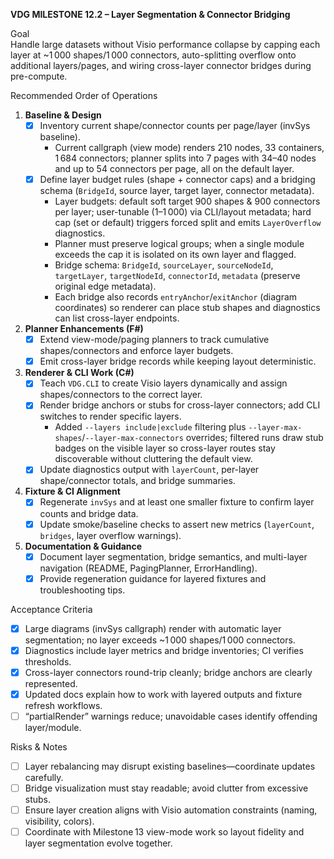**VDG MILESTONE 12.2 – Layer Segmentation & Connector Bridging**

Goal  
Handle large datasets without Visio performance collapse by capping each layer at ~1 000 shapes/1 000 connectors, auto-splitting overflow onto additional layers/pages, and wiring cross-layer connector bridges during pre-compute.

Recommended Order of Operations

1. **Baseline & Design**
   - [x] Inventory current shape/connector counts per page/layer (invSys baseline).  
     - Current callgraph (view mode) renders 210 nodes, 33 containers, 1 684 connectors; planner splits into 7 pages with 34–40 nodes and up to 54 connectors per page, all on the default layer.
   - [x] Define layer budget rules (shape + connector caps) and a bridging schema (`BridgeId`, source layer, target layer, connector metadata).  
     - Layer budgets: default soft target 900 shapes & 900 connectors per layer; user-tunable (1–1 000) via CLI/layout metadata; hard cap (set or default) triggers forced split and emits `LayerOverflow` diagnostics.  
     - Planner must preserve logical groups; when a single module exceeds the cap it is isolated on its own layer and flagged.  
     - Bridge schema: `BridgeId`, `sourceLayer`, `sourceNodeId`, `targetLayer`, `targetNodeId`, `connectorId`, `metadata` (preserve original edge metadata).  
     - Each bridge also records `entryAnchor`/`exitAnchor` (diagram coordinates) so renderer can place stub shapes and diagnostics can list cross-layer endpoints.

2. **Planner Enhancements (F#)**
   - [x] Extend view-mode/paging planners to track cumulative shapes/connectors and enforce layer budgets.  
   - [x] Emit cross-layer bridge records while keeping layout deterministic.

3. **Renderer & CLI Work (C#)**
   - [x] Teach `VDG.CLI` to create Visio layers dynamically and assign shapes/connectors to the correct layer.  
   - [x] Render bridge anchors or stubs for cross-layer connectors; add CLI switches to render specific layers.  
     - Added `--layers include|exclude` filtering plus `--layer-max-shapes`/`--layer-max-connectors` overrides; filtered runs draw stub badges on the visible layer so cross-layer routes stay discoverable without cluttering the default view.  
   - [x] Update diagnostics output with `layerCount`, per-layer shape/connector totals, and bridge summaries.

4. **Fixture & CI Alignment**
   - [x] Regenerate `invSys` and at least one smaller fixture to confirm layer counts and bridge data.  
   - [x] Update smoke/baseline checks to assert new metrics (`layerCount`, `bridges`, layer overflow warnings).

5. **Documentation & Guidance**
   - [x] Document layer segmentation, bridge semantics, and multi-layer navigation (README, PagingPlanner, ErrorHandling).  
   - [x] Provide regeneration guidance for layered fixtures and troubleshooting tips.

Acceptance Criteria
- [x] Large diagrams (invSys callgraph) render with automatic layer segmentation; no layer exceeds ~1 000 shapes/1 000 connectors.  
- [x] Diagnostics include layer metrics and bridge inventories; CI verifies thresholds.  
- [x] Cross-layer connectors round-trip cleanly; bridge anchors are clearly represented.  
- [x] Updated docs explain how to work with layered outputs and fixture refresh workflows.  
- [ ] “partialRender” warnings reduce; unavoidable cases identify offending layer/module.

Risks & Notes
- [ ] Layer rebalancing may disrupt existing baselines—coordinate updates carefully.  
- [ ] Bridge visualization must stay readable; avoid clutter from excessive stubs.  
- [ ] Ensure layer creation aligns with Visio automation constraints (naming, visibility, colors).  
- [ ] Coordinate with Milestone 13 view-mode work so layout fidelity and layer segmentation evolve together.
